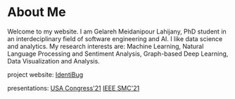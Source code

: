 # About Me
Welcome to my website. I am Gelareh Meidanipour Lahijany, PhD student in an interdeciplinary field of software engineering and AI. I like data science and analytics. My research interests are: Machine Learning, Natural Language Processing and Sentiment Analysis, Graph-based Deep Learning, Data Visualization and Analysis.   

project website:
[IdentiBug](https://pi.informatik.uni-siegen.de/projects/identibug/smc21/index.html)

presentations:
[USA Congress'21](https://www.youtube.com/watch?v=Fg9IK5bAsnk&list=PLx8PfzCsJrQ15rirVpIDfwyd1OO5DkwAq)
[IEEE SMC'21](https://www.youtube.com/watch?v=O_p9CgnvhDk)
